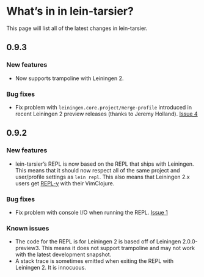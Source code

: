 # What’s in in lein-tarsier?

This page will list all of the latest changes in lein-tarsier.

## 0.9.3

### New features

* Now supports trampoline with Leiningen 2.

### Bug fixes

* Fix problem with `leiningen.core.project/merge-profile` introduced in recent
  Leiningen 2 preview releases (thanks to Jeremy Holland).
  [Issue 4](https://github.com/sattvik/lein-tarsier/issues/4)

## 0.9.2

### New features

* lein-tarsier’s REPL is now based on the REPL that ships with Leiningen.  This
  means that it should now respect all of the same project and user/profile
  settings as `lein repl`.  This also means that Leiningen 2.x users get
  [REPL-y][1] with their VimClojure.

[1]: https://github.com/trptcolin/reply

### Bug fixes

* Fix problem with console I/O when running the REPL. [Issue 1](https://github.com/sattvik/lein-tarsier/issues/1)

### Known issues

* The code for the REPL is for Leiningen 2 is based off of Leiningen
  2.0.0-preview3.  This means it does not support trampoline and may not work
  with the latest development snapshot.
* A stack trace is sometimes emitted when exiting the REPL with Leiningen 2.
  It is innocuous.

<!-- vim:set ft=markdown: -->

